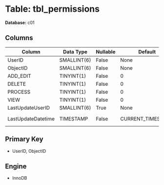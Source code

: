 # Table: tbl_permissions

**Database:** c01

## Columns

| Column | Data Type | Nullable | Default | Extra |
|--------|-----------|----------|---------|-------|
| UserID | SMALLINT(6) | False | None | None |
| ObjectID | SMALLINT(6) | False | None | None |
| ADD_EDIT | TINYINT(1) | False | 0 | None |
| DELETE | TINYINT(1) | False | 0 | None |
| PROCESS | TINYINT(1) | False | 0 | None |
| VIEW | TINYINT(1) | False | 0 | None |
| LastUpdateUserID | SMALLINT(6) | True | None | None |
| LastUpdateDatetime | TIMESTAMP | False | CURRENT_TIMESTAMP | ON UPDATE CURRENT_TIMESTAMP |

## Primary Key
- UserID, ObjectID

## Engine
- InnoDB

